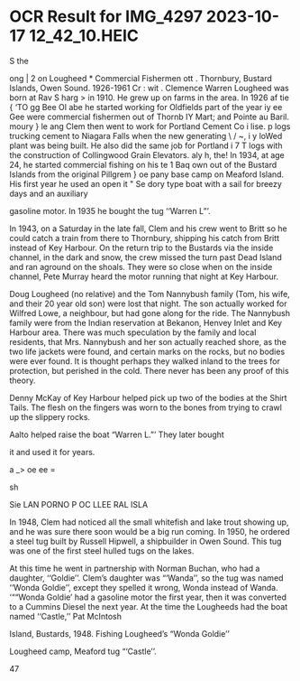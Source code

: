 # OCR Result for IMG_4297 2023-10-17 12_42_10.HEIC

S the

ong | 2
on Lougheed * Commercial Fishermen
ott . Thornbury, Bustard Islands, Owen Sound. 1926-1961
Cr
: wit . Clemence Warren Lougheed was born at Rav
S harg > in 1910. He grew up on farms in the area. In 1926 af tie {
‘TO gg Bee Ol abe he started working for Oldfields part of the year iy
ee Gee were commercial fishermen out of Thornb IY
Mart; and Pointe au Baril. moury }
le ang Clem then went to work for Portland Cement Co i lise.
p logs trucking cement to Niagara Falls when the new generating \ / ~, i y
loWed plant was being built. He also did the same job for Portland i 7
T logs with the construction of Collingwood Grain Elevators. aly
h, the! In 1934, at age 24, he started commercial fishing on his te
1 Baq own out of the Bustard Islands from the original Pillgrem } oe
pany base camp on Meaford Island. His first year he used an open it "
Se dory type boat with a sail for breezy days and an auxiliary

gasoline motor. In 1935 he bought the tug ‘‘Warren L”’.

In 1943, on a Saturday in the late fall, Clem and his crew
went to Britt so he could catch a train from there to
Thornbury, shipping his catch from Britt instead of Key
Harbour. On the return trip to the Bustards via the inside
channel, in the dark and snow, the crew missed the turn past
Dead Island and ran aground on the shoals. They were so
close when on the inside channel, Pete Murray heard the
motor running that night at Key Harbour.

Doug Lougheed (no relative) and the Tom Nannybush
family (Tom, his wife, and their 20 year old son) were lost
that night. The son actually worked for Wilfred Lowe, a
neighbour, but had gone along for the ride. The Nannybush
family were from the Indian reservation at Bekanon, Henvey
Inlet and Key Harbour area. There was much speculation
by the family and local residents, that Mrs. Nannybush and
her son actually reached shore, as the two life jackets were
found, and certain marks on the rocks, but no bodies were
ever found. It is thought perhaps they walked inland to the
trees for protection, but perished in the cold. There never
has been any proof of this theory.

Denny McKay of Key Harbour helped pick up two of the
bodies at the Shirt Tails. The flesh on the fingers was worn
to the bones from trying to crawl up the slippery rocks.

Aalto helped raise the boat “Warren L.”’ They later bought

it and used it for years.

a _>
oe ee =

sh

Sie LAN PORNO P OC LLEE RAL ISLA

In 1948, Clem had noticed all the small whitefish and lake
trout showing up, and he was sure there soon would be a
big run coming. In 1950, he ordered a steel tug built by
Russell Hipwell, a shipbuilder in Owen Sound. This tug was
one of the first steel hulled tugs on the lakes.

At this time he went in partnership with Norman Buchan,
who had a daughter, ‘‘Goldie’’. Clem’s daughter was
“‘Wanda’’, so the tug was named ‘‘Wonda Goldie’’, except
they spelled it wrong, Wonda instead of Wanda. ‘““Wonda
Goldie’ had a gasoline motor the first year, then it was
converted to a Cummins Diesel the next year. At the time
the Lougheeds had the boat named ‘‘Castle,’’ Pat McIntosh

Island, Bustards, 1948. Fishing Lougheed’s “Wonda Goldie’’

Lougheed camp, Meaford
tug “‘Castle’’.

47


